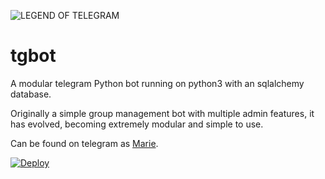 ![LEGEND OF TELEGRAM](https://telegra.ph/file/b46b350049df3a5a11d12.jpg)

# tgbot
A modular telegram Python bot running on python3 with an sqlalchemy database.

Originally a simple group management bot with multiple admin features, it has evolved, becoming extremely modular and 
simple to use.

Can be found on telegram as [Marie](https://t.me/BanhammerMarie_bot).

[![Deploy](https://www.herokucdn.com/deploy/button.svg)](https://heroku.com/deploy?template=https://github.com/leobrownlee/legendoftelegram.git)


